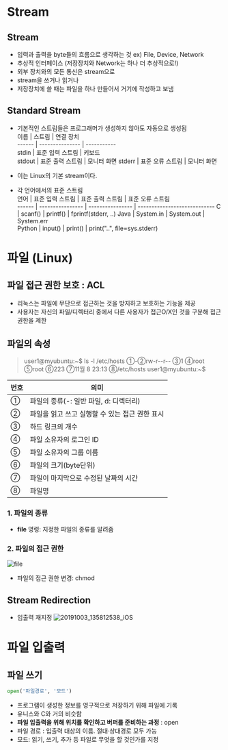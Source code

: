 Stream
==
## Stream
- 입력과 출력을 byte들의 흐름으로 생각하는 것  ex) File, Device, Network  
- 추상적 인터페이스 (저장장치와  Network는 하나 더 추상적으로!)
- 외부 장치와의 모든 통신은 stream으로  
- stream을 쓰거나 읽거나
- 저장장치에 쓸 때는 파일을 하나 만들어서 거기에 작성하고 보냄  
  
## Standard Stream
- 기본적인 스트림들은 프로그래머가 생성하지 않아도 자동으로 생성됨  
이름   | 스트림           | 연결 장치  
------ | ---------------  | -----------  
stdin  | 표준 입력 스트림 | 키보드  
stdout | 표준 출력 스트림 | 모니터 화면
stderr | 표준 오류 스트림 | 모니터 화면  
* 이는 Linux의 기본 stream이다.  
  
- 각 언어에서의 표준 스트림  
언어   | 표준 입력 스트림 | 표준 출력 스트림 | 표준 오류 스트림  
------ | ---------------- | ---------------- | ----------------------------
C      | scanf()          | printf()         | fprintf(stderr, ..)
Java   | System.in        | System.out       | System.err        
Python | input()          | print()          | print("..", file=sys.stderr)
 
   
# 파일 (Linux)
## 파일 접근 권한 보호 : ACL
- 리눅스는 파일에 무단으로 접근하는 것을 방지하고 보호하는 기능을 제공 
- 사용자는 자신의 파일/디렉터리 중에서 다른 사용자가 접근O/X인 것을 구분해 접근 권한을 제한  
  
## 파일의 속성  
> user1@myubuntu:~$ ls -l /etc/hosts
> ①-②rw-r--r-- ③1 ④root ⑤root ⑥223 ⑦11월 8 23:13 ⑧/etc/hosts
> user1@myubuntu:~$

번호 | 의미
---- | ------------------------------------------
①    | 파일의 종류(-: 일반 파일, d: 디렉터리)
②    | 파일을 읽고 쓰고 실행할 수 있는 접근 권한 표시
③    | 하드 링크의 개수
④    | 파일 소유자의 로그인 ID
⑤    | 파일 소유자의 그룹 이름
⑥    | 파일의 크기(byte단위)
⑦    | 파일이 마지막으로 수정된 날짜의 시간
⑧    | 파일명
  
### 1. 파일의 종류
- **file** 명령: 지정한 파일의 종류를 알려줌  

### 2. 파일의 접근 권한
![file](https://user-images.githubusercontent.com/50271884/66132991-e79aa080-e630-11e9-9950-9350ec2f0c62.PNG)  
  
- 파일의 접근 권한 변경: chmod  

## Stream Redirection
- 입출력 재지정
![20191003_135812538_iOS](https://user-images.githubusercontent.com/50271884/66133288-5b3cad80-e631-11e9-81ec-3cb878d90bd7.png)  

# 파일 입출력
## 파일 쓰기
```python
open('파일경로', '모드')
```
- 프로그램이 생성한 정보를 영구적으로 저장하기 위해 파일에 기록
- 유니스와 C와 거의 비슷함
- **파일 입출력을 위해 위치를 확인하고 버퍼를 준비하는 과정** : open
- 파일 경로 : 입출력 대상의 이름. 절대·상대경로 모두 가능
- 모드: 읽기, 쓰기, 추가 등 파일로 무엇을 할 것인가를 지정
